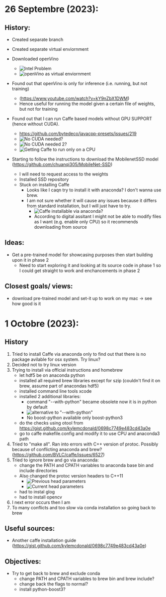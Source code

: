 # 26 Septembre (2023):
## History:
- Created separate branch
- Created separate virtual enviornment
- Downloaded openVino
    - ![Intel Problem](logResources/0_IntelProblem.png)
    - ![openVino as virtual enviornment](logResources/1_openVino.png)

- Found out that openVino is only for inference (i.e. running, but not training)
    - (https://www.youtube.com/watch?v=kY9nZbX1DWM)
    - Hence useful for running the model given a certain file of weights, but not for training

- Found out that I can run Caffe based models without GPU SUPPORT (hence without CUDA). 
    - https://github.com/bytedeco/javacpp-presets/issues/219
    - ![No CUDA needed?](logResources/2_CudaProblem.png)
    - ![No CUDA needed 2?](logResources/2_CudaProblem2.png)
    - ![Getting Caffe to run only on a CPU](logResources/3_CaffeOnlyCPU.png)

- Starting to follow the instructions to download the MobilenetSSD model (https://github.com/chuanqi305/MobileNet-SSD)
    - I will need to request access to the weights
    - Installed SSD repository 
    - Stuck on installing Caffe
        - Looks like I caqn try to install it with anaconda? I don't wanna use brew. 
        - I am not sure whether it will cause any issues because it differs from standard installation, but I will just have to try.
            - ![Caffe installable via anaconda?](logResources/4_CaffeAnaconda.png)
            - According to digital assitant I might not be able to modify files as I want (e.g. enable only CPU) so it recommends downloading from source

## Ideas:
- Get a pre-trained model for showcasing purposes then start building upon it in phase 2
    - Need to start exploring it and looking at its source code in phase 1 so I could get 
        straight to work and enchancements in phase 2

## Closest goals/ views:
- download pre-trained model and set-it up to work on my mac -> see how good is it

# 1 Octobre (2023):
## History
1. Tried to install Caffe via anaconda only to find out that there is no package avilable for osx system. Try linux? 
2. Decided not to try linux version
3. Trying to install via official instructions and homebrew
    - let hdf5 be on anaconda python
    - installed all required brew libraries except for szip (couldn't find it on brew, assume part of anacondas hdf5)
    - installed command line tools xcode
    - installed 2 additional libraries:
        - command "--with-python" became obsolete now it is in python by default
        - ![alternative to "--with-python"](logResources/5_withPython.png)
        - No boost-python available only boost-python3
    - do the checks using otool from https://gist.github.com/kylemcdonald/0698c7749e483cd43a0e 
    - go to caffe makefile.config and modify it to use CPU and anaconda3 path
4. Tried to "make all". Ran into errors with C++ version of protoc. Possibly because of conflicting anaconda and brew? (https://github.com/BVLC/caffe/issues/6527)
5. Tried to ignore brew and go via anaconda:
    - change the PATH and CPATH variables to anaconda base bin and include directories
    - Also changed the protoc version headers to C++11 
        - ![Previous head parameters](logResources/6_headOld.png)
        - ![Current head parameters](logResources/6_headNew.png)
    - had to instal glog 
    - had to install opencv
6. I next error occurs then I am
7. To many conflicts and too slow via conda installation so going back to brew

## Useful sources:
- Another caffe installation guide (https://gist.github.com/kylemcdonald/0698c7749e483cd43a0e)

## Objectives:
- Try to get back to brew and exclude conda
    - change PATH and CPATH variables to brew bin and brew include?
    - change back the flags to normal?
    - install python-boost3?

    